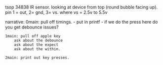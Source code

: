 tsop 34838 IR sensor.
	looking at device from top (round bubble facing up).
 	pin 1 = out, 2= gnd, 3= vs.
		where vs = 2.5v to 5.5v

narrative:
	0main: pull off timings.
		- put in printf
		- if we do the press here do you get debounce issues?

	1main: pull off apple key
		ask about the debounce
		ask about the expect
		ask about the within.

	2main: print out key presses.
